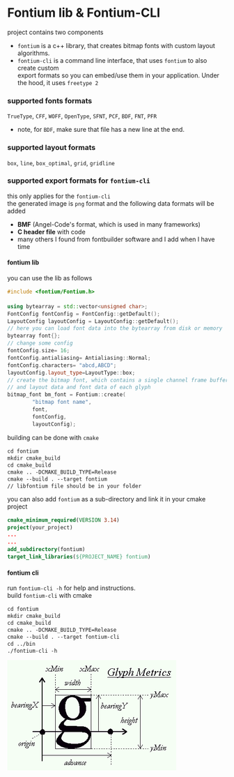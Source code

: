 # Fontium lib & Fontium-CLI
project contains two components  
- `fontium` is a c++ library, that creates bitmap fonts with custom layout algorithms.  
- `fontium-cli` is a command line interface, that uses `fontium` to also create custom  
export formats so you can embed/use them in your application. Under  
the hood, it uses `freetype 2`  
  
### supported fonts formats
`TrueType`, `CFF`, `WOFF`, `OpenType`, `SFNT`, `PCF`, `BDF`, `FNT`, `PFR`  
- note, for `BDF`, make sure that file has a new line at the end.

### supported layout formats
`box`, `line`, `box_optimal`, `grid`, `gridline`

### supported export formats for `fontium-cli`
this only applies for the `fontium-cli`  
the generated image is `png` format and the following data formats will be added  
- **BMF** (Angel-Code's format, which is used in many frameworks)
- **C header file** with code
- many others I found from fontbuilder software and I add when I have time

#### fontium lib
you can use the lib as follows
```c++
#include <fontium/Fontium.h>

using bytearray = std::vector<unsigned char>;
FontConfig fontConfig = FontConfig::getDefault();
LayoutConfig layoutConfig = LayoutConfig::getDefault();
// here you can load font data into the bytearray from disk or memory
bytearray font{};
// change some config
fontConfig.size= 16;
fontConfig.antialiasing= Antialiasing::Normal;
fontConfig.characters= "abcd,ABCD";
layoutConfig.layout_type=LayoutType::box;
// create the bitmap font, which contains a single channel frame buffer
// and layout data and font data of each glyph
bitmap_font bm_font = Fontium::create(
        "bitmap font name",
        font,
        fontConfig,
        layoutConfig);
```

building can be done with `cmake`
```text
cd fontium
mkdir cmake_build
cd cmake_build
cmake .. -DCMAKE_BUILD_TYPE=Release
cmake --build . --target fontium
// libfontium file should be in your folder

```

you can also add `fontium` as a sub-directory and link it in your
cmake project
```cmake
cmake_minimum_required(VERSION 3.14)
project(your_project)
...
...
add_subdirectory(fontium)
target_link_libraries(${PROJECT_NAME} fontium)

```

#### fontium cli
run `fontium-cli -h` for help and instructions.  
build `fontium-cli` with cmake
```text
cd fontium
mkdir cmake_build
cd cmake_build
cmake .. -DCMAKE_BUILD_TYPE=Release
cmake --build . --target fontium-cli
cd ../bin
./fontium-cli -h

```

<img src="assets/glyph.png">
